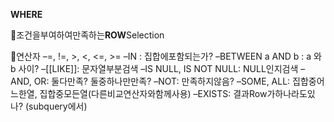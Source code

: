**WHERE**

조건을부여하여만족하는**ROW**Selection

연산자
–=, !=, >, <, <=, >=
–IN : 집합에포함되는가?
–BETWEEN a AND b : a 와b 사이?
–[[LIKE]]: 문자열부분검색
–IS NULL, IS NOT NULL: NULL인지검색
–AND, OR: 둘다만족? 둘중하나만만족?
–NOT: 만족하지않음?
–SOME, ALL: 집합중어느한열, 집합중모든열(다른비교연산자와함께사용)
–EXISTS: 결과Row가하나라도있나? (subquery에서)
